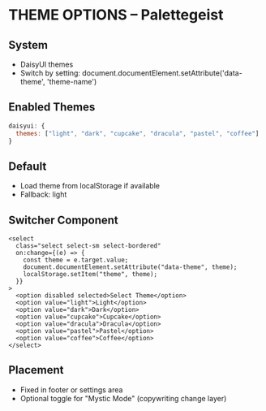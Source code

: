 # THEME OPTIONS – Palettegeist

## System
- DaisyUI themes
- Switch by setting: document.documentElement.setAttribute('data-theme', 'theme-name')

## Enabled Themes
```js
daisyui: {
  themes: ["light", "dark", "cupcake", "dracula", "pastel", "coffee"]
}
```

## Default
- Load theme from localStorage if available
- Fallback: light

## Switcher Component
```svelte
<select
  class="select select-sm select-bordered"
  on:change={(e) => {
    const theme = e.target.value;
    document.documentElement.setAttribute("data-theme", theme);
    localStorage.setItem("theme", theme);
  }}
>
  <option disabled selected>Select Theme</option>
  <option value="light">Light</option>
  <option value="dark">Dark</option>
  <option value="cupcake">Cupcake</option>
  <option value="dracula">Dracula</option>
  <option value="pastel">Pastel</option>
  <option value="coffee">Coffee</option>
</select>
```

## Placement
- Fixed in footer or settings area
- Optional toggle for "Mystic Mode" (copywriting change layer)